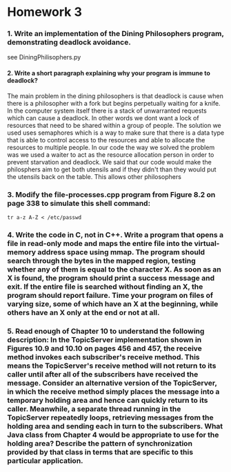 # Homework 3

### **1.** Write an implementation of the Dining Philosophers program, demonstrating deadlock avoidance.
see DiningPhilisophers.py
#### **2.** Write a short paragraph explaining why your program is immune to deadlock?
The main problem in the dining philosophers is that deadlock is cause when there is a philosopher with a fork but begins perpetually waiting for a knife. In the computer system itself there is a stack of unwarranted requests which can cause a deadlock. In other words we dont want a lock of resources that need to be shared within a group of people.  The solution we used uses semaphores which is a way to make sure that there is a data type that is able to control access to the resources and able to allocate the resources to multiple people.  In our code the way we solved the problem was we used a waiter to act as the resource allocation person in order to prevent starvation and deadlock.  We said that our code would make the philosphers aim to get both utensils and if they didn't than they would put the utensils back on the table. This allows other philosophers 

### **3.** Modify the **file-processes.cpp** program from Figure 8.2 on page 338 to simulate this shell command:

```
tr a-z A-Z < /etc/passwd
```

### **4.** Write the code in C, not in C++. Write a program that opens a file in read-only mode and maps the entire file into the virtual-memory address space using **mmap**. The program should search through the bytes in the mapped region, testing whether any of them is equal to the character **X**. As soon as an **X** is found, the program should print a success message and exit. If the entire file is searched without finding an **X**, the program should report failure. Time your program on files of varying size, some of which have an **X** at the beginning, while others have an **X** only at the end or not at all.


### **5.** Read enough of Chapter 10 to understand the following description: In the TopicServer implementation shown in Figures 10.9 and 10.10 on pages 456 and 457, the receive method invokes each subscriber's receive method. This means the TopicServer's receive method will not return to its caller until after all of the subscribers have received the message. Consider an alternative version of the TopicServer, in which the receive method simply places the message into a temporary holding area and hence can quickly return to its caller. Meanwhile, a separate thread running in the TopicServer repeatedly loops, retrieving messages from the holding area and sending each in turn to the subscribers. What Java class from Chapter 4 would be appropriate to use for the holding area? Describe the pattern of synchronization provided by that class in terms that are specific to this particular application.
